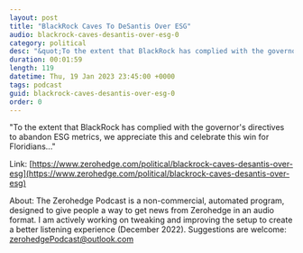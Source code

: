 ```yaml
---
layout: post
title: "BlackRock Caves To DeSantis Over ESG"
audio: blackrock-caves-desantis-over-esg-0
category: political
desc: "&quot;To the extent that BlackRock has complied with the governor's directives to abandon ESG metrics, we appreciate this and celebrate this win for Floridians...&quot;"
duration: 00:01:59
length: 119
datetime: Thu, 19 Jan 2023 23:45:00 +0000
tags: podcast
guid: blackrock-caves-desantis-over-esg-0
order: 0
---
```

&quot;To the extent that BlackRock has complied with the governor's directives to abandon ESG metrics, we appreciate this and celebrate this win for Floridians...&quot;

Link: [https://www.zerohedge.com/political/blackrock-caves-desantis-over-esg](https://www.zerohedge.com/political/blackrock-caves-desantis-over-esg)

About: The Zerohedge Podcast is a non-commercial, automated program, designed to give people a way to get news from Zerohedge in an audio format.  I am actively working on tweaking and improving the setup to create a better listening experience (December 2022).  Suggestions are welcome: [zerohedgePodcast@outlook.com](mailto:zerohedgePodcast@outlook.com)